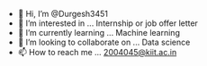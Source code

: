 - 👋 Hi, I’m @Durgesh3451
- 👀 I’m interested in ... Internship or job offer letter
- 🌱 I’m currently learning ... Machine learning 
- 💞️ I’m looking to collaborate on ... Data science 
- 📫 How to reach me ... 2004045@kiit.ac.in

<!---
Durgesh3451/Durgesh3451 is a ✨ special ✨ repository because its `README.md` (this file) appears on your GitHub profile.
You can click the Preview link to take a look at your changes.
--->
